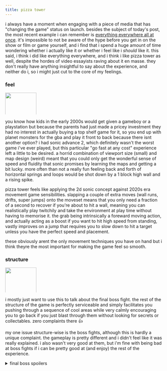 ```yaml
---
title: pizza tower
---
```


i always have a moment when engaging with a piece of media that has "changing the game" status on launch. besides the subject of today's post, the most recent example i can remember is [everything everywhere all at once](https://letterboxd.com/film/everything-everywhere-all-at-once/). it's impossible to not be aware of the hype before you get in on the show or film or game yourself, and i find that i spend a huge amount of time wondering whether i actually like it or whether i feel like i _should_ like it. this said, i think i did like everything everywhere, and i think i like pizza tower as well, despite the hordes of video essayists raving about it en masse. they don't really have anything insightful to say about the experience, and neither do i, so i might just cut to the core of my feelings.

### feel 
<img src="https://static.wikia.nocookie.net/pizzatower/images/d/d2/Idle_demo1.gif" style="width:100px;max-height:70px;object-fit:cover;object-position:bottom"/>

you know how kids in the early 2000s would get given a gameboy or a playstation but because the parents had just made a pricey investment they had no interest in actually buying a top shelf game for it, so you end up with planet monsters for the gba and play it front to back because there isnt another option? i had sonic advance 2, which definitely wasn't the worst game i've ever played, but this particular "go fast at any cost" experience left a little to be desired. a horrid combination of viewport size (small) and map design (weird) meant that you could only get the wonderful sense of speed and fluidity that sonic promises by learning the maps and getting a bit lucky. more often than not a really fun feeling back and forth of horizontal springs and loops would be shot down by a 1 block high wall and a rising spike.

pizza tower feels like applying the 2d sonic concept against 2020s era movement game sensibilities. slapping a couple of extra moves (wall runs, drifts, super jumps) onto the moveset means that you only need a fraction of a second to recover if you're about to hit a wall, meaning you can realistically play twitchily and take the environment at play time without having to memorise it. the grab being intrinsically a foreward moving action, and actually acting as a boost if you want to hit high speed from standing, vastly improves on a jump that requires you to slow down to hit a target unless you have the perfect speed and placement. 

these obviously arent the only movement techniques you have on hand but i think theyre the most important for making the game feel so smooth.

### structure
<img src="https://static.wikia.nocookie.net/pizzatower/images/8/88/Spr_player_skateboard.gif" style="width:100px;max-height:80px;object-fit:cover;object-position:bottom"/>

i mostly just want to use this to talk about the final boss fight. the rest of the structure of the game is perfectly serviceable and simply facilitates you pushing through a sequence of cool areas while very calmly encouraging you to go back if you just blast through them without looking for secrets or collectables. zero complaints there 👍

my one issue structure-wise is the boss fights, although this is hardly a unique complaint. the gameplay is pretty different and i didn't feel like it was really explained. i also wasn't very good at them, but i'm fine with being bad at boss fights if i can be pretty good at (and enjoy) the rest of the experience.

<details>
  <summary>
    final boss spoilers
  </summary>
  oops
</details>